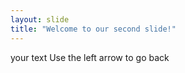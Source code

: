 ```yaml
---
layout: slide
title: "Welcome to our second slide!"
---
```

your text 
Use the left arrow to go back
